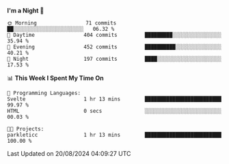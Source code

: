 <!--START_SECTION:waka-->
**I'm a Night 🦉** 

```text
🌞 Morning                71 commits          ██░░░░░░░░░░░░░░░░░░░░░░░   06.32 % 
🌆 Daytime                404 commits         █████████░░░░░░░░░░░░░░░░   35.94 % 
🌃 Evening                452 commits         ██████████░░░░░░░░░░░░░░░   40.21 % 
🌙 Night                  197 commits         ████░░░░░░░░░░░░░░░░░░░░░   17.53 % 
```


📊 **This Week I Spent My Time On** 

```text
💬 Programming Languages: 
Svelte                   1 hr 13 mins        █████████████████████████   99.97 % 
HTML                     0 secs              ░░░░░░░░░░░░░░░░░░░░░░░░░   00.03 % 

🐱‍💻 Projects: 
parkleticc               1 hr 13 mins        █████████████████████████   100.00 % 
```


 Last Updated on 20/08/2024 04:09:27 UTC
<!--END_SECTION:waka-->
